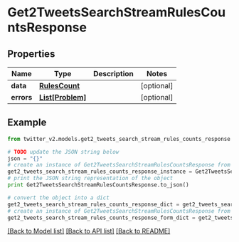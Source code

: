 # Get2TweetsSearchStreamRulesCountsResponse


## Properties
Name | Type | Description | Notes
------------ | ------------- | ------------- | -------------
**data** | [**RulesCount**](RulesCount.md) |  | [optional] 
**errors** | [**List[Problem]**](Problem.md) |  | [optional] 

## Example

```python
from twitter_v2.models.get2_tweets_search_stream_rules_counts_response import Get2TweetsSearchStreamRulesCountsResponse

# TODO update the JSON string below
json = "{}"
# create an instance of Get2TweetsSearchStreamRulesCountsResponse from a JSON string
get2_tweets_search_stream_rules_counts_response_instance = Get2TweetsSearchStreamRulesCountsResponse.from_json(json)
# print the JSON string representation of the object
print Get2TweetsSearchStreamRulesCountsResponse.to_json()

# convert the object into a dict
get2_tweets_search_stream_rules_counts_response_dict = get2_tweets_search_stream_rules_counts_response_instance.to_dict()
# create an instance of Get2TweetsSearchStreamRulesCountsResponse from a dict
get2_tweets_search_stream_rules_counts_response_form_dict = get2_tweets_search_stream_rules_counts_response.from_dict(get2_tweets_search_stream_rules_counts_response_dict)
```
[[Back to Model list]](../README.md#documentation-for-models) [[Back to API list]](../README.md#documentation-for-api-endpoints) [[Back to README]](../README.md)


